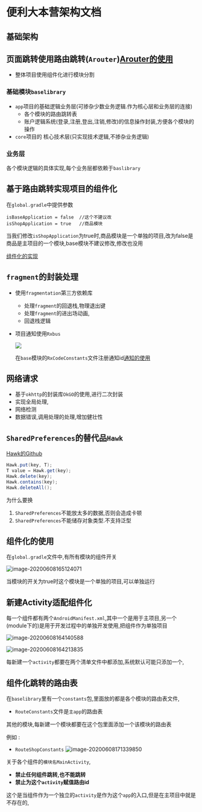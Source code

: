 # 便利大本营架构文档

## 基础架构

## 页面跳转使用路由跳转(`Arouter`)[Arouter的使用](./路由的使用.md)

* 整体项目使用组件化进行模块分割

### 基础模块`baselibrary`

* `app`项目的基础逻辑业务层(可掺杂少数业务逻辑.作为核心层和业务层的连接)
  * 各个模块的路由跳转表
  * 账户逻辑系统(登录,注册,登出,注销,修改)的信息操作封装,方便各个模块的操作
* `core`项目的 核心技术层(只实现技术逻辑,不掺杂业务逻辑)

### 业务层
各个模块逻辑的具体实现,每个业务层都依赖于`baslibrary`

## 基于路由跳转实现项目的组件化

在`global.gradle`中提供参数

```gr
isBaseApplication = false  //这个不建议改
isShopApplication = true   //商品模块
```

当我们修改`isShopApplication`为true时,商品模块是一个单独的项目,改为false是商品是主项目的一个模块,base模块不建议修改,修改也没用

[组件化的实现](./组件化的实现1.md)

## `fragment`的封装处理

* 使用`fragmentation`第三方依赖库

  * 处理`fragment`的回退栈,物理退出键
  * 处理`fragment`的进出场动画,
  * 回退栈逻辑

* 项目通知使用`Rxbus`

  ![](https://bchimg.oss-cn-beijing.aliyuncs.com/picgo/20200608095657.png)

  在`base`模块的`RxCodeConstants`文件注册通知id[通知的使用](./APP内通知.md)

## 网络请求

* 基于`okhttp`的封装库`OkGO`的使用,进行二次封装
* 实现全局处理,
* 网络检测
* 数据错误,调用处理的处理,增加健壮性

## `SharedPreferences`的替代品`Hawk`

[Hawk的Github](https://github.com/orhanobut/hawk)

```java
Hawk.put(key, T);
T value = Hawk.get(key);
Hawk.delete(key);
Hawk.contains(key);
Hawk.deleteAll();
```



为什么要换

1. `SharedPreferences`不能放太多的数据,否则会造成卡顿
2. `SharedPreferences`不能储存对象类型.不支持泛型

## 组件化的使用

在`global.gradle`文件中,有所有模块的组件开关

![image-20200608165124071](https://bchimg.oss-cn-beijing.aliyuncs.com/picgo/20200608165124.png)

当模块的开关为true时这个模块是一个单独的项目,可以单独运行

## 新建Activity适配组件化

每一个组件都有两个`AndroidManifest.xml`,其中一个是用于主项目,另一个(module下的)是用于开发过程中的单独开发使用,把组件作为单独项目

![image-20200608164140588](https://bchimg.oss-cn-beijing.aliyuncs.com/picgo/20200608164140.png)

![image-20200608164213835](https://bchimg.oss-cn-beijing.aliyuncs.com/picgo/20200608164213.png)

每新建一个`activity`都要在两个清单文件中都添加,系统默认可能只添加一个,

## 组件化跳转的路由表

在`baselibrary`里有一个`constants`包,里面放的都是各个模块的路由表文件,

* `RouteConstants`文件是`主app`的路由表

其他的模块,每新建一个模块都要在这个包里面添加一个该模块的路由表

例如 :

* `RouteShopConstants`
  ![image-20200608171339850](https://bchimg.oss-cn-beijing.aliyuncs.com/picgo/20200608171339.png)

关于各个组件的`模块名MainActivity`,

* **禁止任何组件跳转,也不能跳转**
* **禁止为这个`activity`赋值路由id**

这个是当组件作为一个独立的`activity`是作为这个`app`的入口,但是在主项目中就是不存在的,